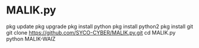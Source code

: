# MALIK.py
pkg update 
pkg upgrade
pkg install python
pkg install python2
pkg install git
git clone https://github.com/SYCO-CYBER/MALIK.py.git
cd MALIK.py
python MALIK-WAIZ

